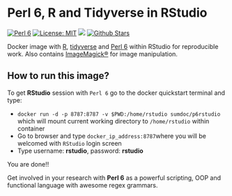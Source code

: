 # Perl 6, R and Tidyverse in RStudio

[![Perl 6](https://img.shields.io/badge/Perl%206-2018.01-blue.svg)](https://rakudo.perl6.org/downloads/star/)
[![License: MIT](https://img.shields.io/badge/License-MIT-yellow.svg)](https://opensource.org/licenses/MIT)
[![](https://images.microbadger.com/badges/image/sumdoc/p6rstudio.svg)](https://microbadger.com/images/sumdoc/p6rstudio "Get your own image badge on microbadger.com")
[![Github Stars](https://img.shields.io/github/stars/sumandoc/P6RStudio.svg?style=social&label=Github)](https://github.com/sumandoc/P6RStudio)

Docker image with [R](https://www.r-project.org/), [tidyverse](https://www.tidyverse.org/) and [Perl 6](https://perl6.org/) within RStudio for reproducible work. Also contains [ImageMagick®](https://www.imagemagick.org/script/index.php) for image manipulation.


## How to run this image?

To get **RStudio** session with `Perl 6` go to the docker quickstart terminal and type:

+ `docker run -d -p 8787:8787 -v $PWD:/home/rstudio sumdoc/p6rstudio` which will mount current working directory to `/home/rstudio` within container
+ Go to browser and type `docker_ip_address:8787`where you will be welcomed with `RStudio` login screen
+ Type username: **rstudio**, password: **rstudio**

You are done!!

Get involved in your research with **Perl 6** as a powerful scripting, OOP and functional language with awesome regex grammars.


